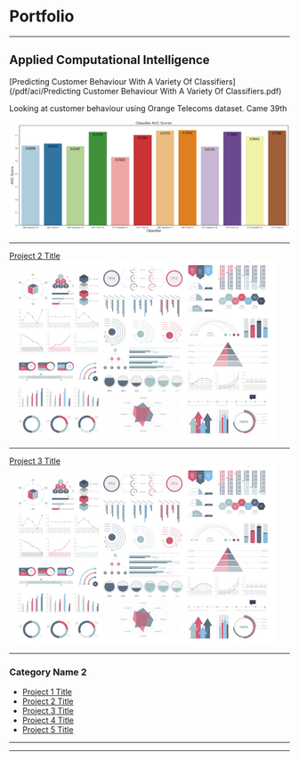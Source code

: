 # Portfolio

---

## Applied Computational Intelligence 

[Predicting Customer Behaviour With A Variety Of Classifiers](/pdf/aci/Predicting Customer Behaviour With A Variety Of Classifiers.pdf)
<p>Looking at customer behaviour using Orange Telecoms dataset. Came 39th</p>
<img src="images/aci/customer_behaviour/fig11.jpg?raw=true"/>

---
[Project 2 Title](/pdf/sample_presentation.pdf)
<img src="images/dummy_thumbnail.jpg?raw=true"/>

---
[Project 3 Title](http://example.com/)
<img src="images/dummy_thumbnail.jpg?raw=true"/>

---

### Category Name 2

- [Project 1 Title](http://example.com/)
- [Project 2 Title](http://example.com/)
- [Project 3 Title](http://example.com/)
- [Project 4 Title](http://example.com/)
- [Project 5 Title](http://example.com/)

---




---